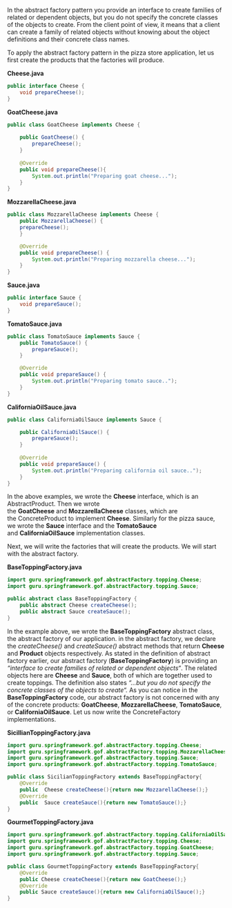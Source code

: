 In the abstract factory pattern you provide an interface to create families of related or dependent objects, but you do not specify the concrete classes of the objects to create. From the client point of view, it means that a client can create a family of related objects without knowing about the object definitions and their concrete class names.

To apply the abstract factory pattern in the pizza store application, let us first create the products that the factories will produce.

**Cheese.java**

```java
public interface Cheese {
	void prepareCheese();
}
```

**GoatCheese.java**

```java
public class GoatCheese implements Cheese {
	
	public GoatCheese() {
		prepareCheese();
	}
	
	@Override
	public void prepareCheese(){
		System.out.println("Preparing goat cheese...");
	}
}
```

**MozzarellaCheese.java**

```java
public class MozzarellaCheese implements Cheese {
	public MozzarellaCheese() {
	prepareCheese();
	}

	@Override
	public void prepareCheese() {
		System.out.println("Preparing mozzarella cheese...");
	}
}
```

**Sauce.java**

```java
public interface Sauce {
	void prepareSauce();
}
```

**TomatoSauce.java**

```java
public class TomatoSauce implements Sauce {
	public TomatoSauce() {
		prepareSauce();
	}

	@Override
	public void prepareSauce() {
		System.out.println("Preparing tomato sauce..");
	}
}
```

**CaliforniaOilSauce.java**

```java
public class CaliforniaOilSauce implements Sauce {

	public CaliforniaOilSauce() {
		prepareSauce();
	}
	
	@Override
	public void prepareSauce() {
		System.out.println("Preparing california oil sauce..");
	}
}
```

In the above examples, we wrote the **Cheese** interface, which is an AbstractProduct. Then we wrote the **GoatCheese** and **MozzarellaCheese** classes, which are the ConcreteProduct to implement **Cheese**. Similarly for the pizza sauce, we wrote the **Sauce** interface and the **TomatoSauce** and **CaliforniaOilSauce** implementation classes.

Next, we will write the factories that will create the products. We will start with the abstract factory.

**BaseToppingFactory.java**

```java
import guru.springframework.gof.abstractFactory.topping.Cheese;
import guru.springframework.gof.abstractFactory.topping.Sauce;

public abstract class BaseToppingFactory {
	public abstract Cheese createCheese();
	public abstract Sauce createSauce();
}
```

In the example above, we wrote the **BaseToppingFactory** abstract class, the abstract factory of our application. in the abstract factory, we declare the *createCheese()* and *createSauce()* abstract methods that return **Cheese** and **Product** objects respectively. As stated in the definition of abstract factory earlier, our abstract factory (**BaseToppingFactory**) is providing an *“interface to create families of related or dependent objects“*. The related objects here are **Cheese** and **Sauce**, both of which are together used to create toppings. The definition also states *“…but you do not specify the concrete classes of the objects to create“.* As you can notice in the **BaseToppingFactory** code, our abstract factory is not concerned with any of the concrete products: **GoatCheese**, **MozzarellaCheese**, **TomatoSauce**, or **CaliforniaOilSauce**. Let us now write the ConcreteFactory implementations.

**SicillianToppingFactory.java**

```java
import guru.springframework.gof.abstractFactory.topping.Cheese;
import guru.springframework.gof.abstractFactory.topping.MozzarellaCheese;
import guru.springframework.gof.abstractFactory.topping.Sauce;
import guru.springframework.gof.abstractFactory.topping.TomatoSauce;

public class SicilianToppingFactory extends BaseToppingFactory{
    @Override
    public  Cheese createCheese(){return new MozzarellaCheese();}
    @Override
    public  Sauce createSauce(){return new TomatoSauce();}
}
```

**GourmetToppingFactory.java**

```java
import guru.springframework.gof.abstractFactory.topping.CaliforniaOilSauce;
import guru.springframework.gof.abstractFactory.topping.Cheese;
import guru.springframework.gof.abstractFactory.topping.GoatCheese;
import guru.springframework.gof.abstractFactory.topping.Sauce;

public class GourmetToppingFactory extends BaseToppingFactory{
    @Override
    public Cheese createCheese(){return new GoatCheese();}
    @Override
    public Sauce createSauce(){return new CaliforniaOilSauce();}
}
```
 